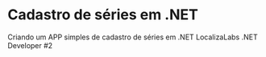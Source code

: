 # Cadastro de séries em .NET
Criando um APP simples de cadastro de séries em .NET
LocalizaLabs .NET Developer #2
